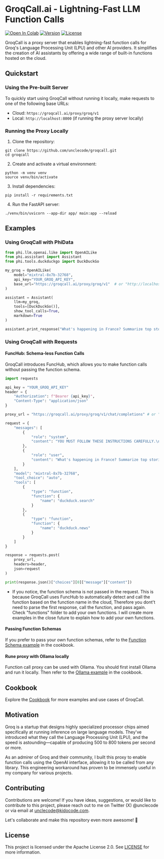 # GroqCall.ai - Lightning-Fast LLM Function Calls

[![Open In Colab](https://colab.research.google.com/assets/colab-badge.svg)](https://colab.research.google.com/drive/1q3is7qynCsx4s7FBznCfTMnokbKWIv1F?usp=sharing)
[![Version](https://img.shields.io/badge/version-0.0.4-blue.svg)](https://github.com/unclecode/groqcall)
[![License](https://img.shields.io/badge/License-Apache_2.0-blue.svg)](https://opensource.org/licenses/Apache-2.0)

GroqCall is a proxy server that enables lightning-fast function calls for Groq's Language Processing Unit (LPU) and other AI providers. It simplifies the creation of AI assistants by offering a wide range of built-in functions hosted on the cloud.

## Quickstart

### Using the Pre-built Server

To quickly start using GroqCall without running it locally, make requests to one of the following base URLs:

- Cloud: `https://groqcall.ai/proxy/groq/v1`
- Local: `http://localhost:8000` (if running the proxy server locally)

### Running the Proxy Locally

1. Clone the repository:
```
git clone https://github.com/unclecode/groqcall.git
cd groqcall
```

2. Create and activate a virtual environment:
```
python -m venv venv
source venv/bin/activate
```

3. Install dependencies:
```
pip install -r requirements.txt
```

4. Run the FastAPI server:
```
./venv/bin/uvicorn --app-dir app/ main:app --reload
```

## Examples

### Using GroqCall with PhiData

```python
from phi.llm.openai.like import OpenAILike
from phi.assistant import Assistant
from phi.tools.duckduckgo import DuckDuckGo

my_groq = OpenAILike(
    model="mixtral-8x7b-32768",
    api_key="YOUR_GROQ_API_KEY",
    base_url="https://groqcall.ai/proxy/groq/v1"  # or "http://localhost:8000/proxy/groq/v1" if running locally
)

assistant = Assistant(
    llm=my_groq,
    tools=[DuckDuckGo()], 
    show_tool_calls=True, 
    markdown=True
)

assistant.print_response("What's happening in France? Summarize top stories with sources, very short and concise.", stream=False)
```

### Using GroqCall with Requests

#### FuncHub: Schema-less Function Calls

GroqCall introduces FuncHub, which allows you to make function calls without passing the function schema. 

```python
import requests

api_key = "YOUR_GROQ_API_KEY"
header = {
    "Authorization": f"Bearer {api_key}",
    "Content-Type": "application/json"
}

proxy_url = "https://groqcall.ai/proxy/groq/v1/chat/completions" # or "http://localhost:8000/proxy/groq/v1/chat/completions" if running locally

request = {
    "messages": [
        {
            "role": "system",
            "content": "YOU MUST FOLLOW THESE INSTRUCTIONS CAREFULLY.\n<instructions>\n1. Use markdown to format your answers.\n</instructions>"
        },
        {
            "role": "user", 
            "content": "What's happening in France? Summarize top stories with sources, very short and concise."
        }
    ],
    "model": "mixtral-8x7b-32768",
    "tool_choice": "auto",
    "tools": [
        {
            "type": "function",
            "function": {
                "name": "duckduck.search"
            }
        },
        {
            "type": "function",
            "function": {
                "name": "duckduck.news"
            }
        }
    ]
}

response = requests.post(
    proxy_url,
    headers=header,
    json=request
)

print(response.json()["choices"][0]["message"]["content"])
```

- If you notice, the function schema is not passed in the request. This is because GroqCall uses FuncHub to automatically detect and call the function based on the function name in the cloud, Therefore you dont't need to parse the first response, call the function, and pass again. Check "functions" folder to add your own functions. I will create more examples in the close future to explain how to add your own functions.

#### Passing Function Schemas

If you prefer to pass your own function schemas, refer to the [Function Schema example](https://github.com/unclecode/groqcall/blob/main/cookbook/function_call_with_schema.py) in the cookbook.

#### Rune proxy with Ollama locally

Function call proxy can be used with Ollama. You should first install Ollama and run it locally. Then refer to the [Ollama example](https://github.com/unclecode/groqcall/blob/main/cookbook/function_call_ollama.py) in the cookbook.

## Cookbook

Explore the [Cookbook](https://github.com/unclecode/groqcall/tree/main/cookbook) for more examples and use cases of GroqCall.

## Motivation

Groq is a startup that designs highly specialized processor chips aimed specifically at running inference on large language models. They've introduced what they call the Language Processing Unit (LPU), and the speed is astounding—capable of producing 500 to 800 tokens per second or more.

As an admirer of Groq and their community, I built this proxy to enable function calls using the OpenAI interface, allowing it to be called from any library. This engineering workaround has proven to be immensely useful in my company for various projects.

## Contributing

Contributions are welcome! If you have ideas, suggestions, or would like to contribute to this project, please reach out to me on Twitter (X) @unclecode or via email at unclecode@kidocode.com.

Let's collaborate and make this repository even more awesome! 🚀

## License

This project is licensed under the Apache License 2.0. See [LICENSE](https://github.com/unclecode/groqcall/blob/main/LICENSE) for more information.